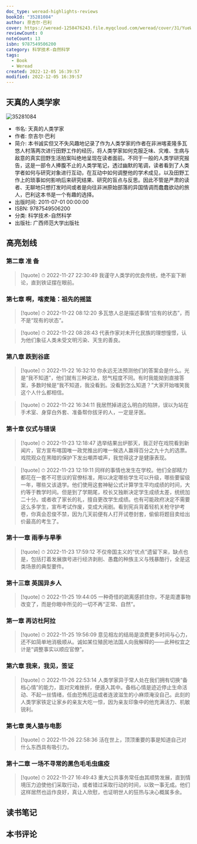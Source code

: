 ```yaml
---
doc_type: weread-highlights-reviews
bookId: "35281084"
author: 奈吉尔·巴利
cover: https://weread-1258476243.file.myqcloud.com/weread/cover/31/YueWen_35281084/t7_YueWen_35281084.jpg
reviewCount: 0
noteCount: 13
isbn: 9787549506200
category: 科学技术-自然科学
tags:
  - Book
  - Weread
created: 2022-12-05 16:39:57
modified: 2022-12-05 16:39:57
---
```


## 天真的人类学家

![35281084](https://weread-1258476243.file.myqcloud.com/weread/cover/31/YueWen_35281084/t7_YueWen_35281084.jpg)
- 书名: 天真的人类学家
- 作者: 奈吉尔·巴利
- 简介: 本书诚实但又不失风趣地记录了作为人类学家的作者在非洲喀麦隆多瓦悠人村落两次进行田野工作的经历，将人类学家如何克服乏味、灾难、生病与敌意的真实田野生活拍案叫绝地呈现在读者面前。不同于一般的人类学研究报告，这是一部令人捧腹不止的人类学笔记，透过幽默的笔调，读者看到了人类学者如何与研究对象进行互动，在互动中如何调整他的学术成见，以及田野工作上的琐事如何影响后来研究结果、研究的盲点与反思。因此不管是严肃的读者、无聊地只想打发时间或者是向往非洲原始部落的异国情调而蠢蠢欲动的旅人，巴利这本书是一个有趣的选择。
- 出版时间: 2011-07-01 00:00:00
- ISBN: 9787549506200
- 分类: 科学技术-自然科学
- 出版社: 广西师范大学出版社

## 高亮划线

### 第二章 准 备


> [!quote] ⏱ 2022-11-27 22:30:49
> 我谨守人类学的优良传统，绝不妄下断论，直到铁证摆在眼前。
 


### 第七章 啊，喀麦隆：祖先的摇篮


> [!quote] ⏱ 2022-11-22 08:12:20
> 多瓦悠人总是描述事情“应有的状态”，而不是“现有的状态”。
 


> [!quote] ⏱ 2022-11-22 08:28:43
> 代表作家对未开化民族的理想憧憬，认为他们象征人类未受文明污染、天生的善良。
 


### 第八章 跌到谷底


> [!quote] ⏱ 2022-11-22 16:32:10
> 你永远无法预测他们的答案会是什么。光是“我不知道”，他们就有三种说法，怒气程度不同。有时我能拗到直接答案，多数时候是“我不知道，我没看到。没看到怎么知道？”大家开始嗤笑我这个人什么都相信。
 


> [!quote] ⏱ 2022-11-22 16:34:11
> 我居然掉进这么明白的陷阱，误以为站在手术室、身穿白外套、准备帮你拔牙的人，一定是牙医。
 


### 第十章 仪式与错误


> [!quote] ⏱ 2022-11-23 12:18:47
> 选举结果出炉那天，我正好在戏院看到新闻片，官方宣布喀国唯一政党推出的唯一候选人赢得百分之九十九的选票。戏院观众在黑暗的保护下发出嘲弄嘘声，我觉得这才是健康表现。
 


> [!quote] ⏱ 2022-11-23 12:19:11
> 同样的事情也发生在学校。他们全部精力都花在一套不可思议的官僚标准，用以决定哪些学生可以升级，哪些要留级一年，哪些又该退学。他们使用这套神秘公式计算学生平均成绩的时间，大约等于教学时间。但是到了学期尾，校长又独断决定学生成绩太差，统统加二十分。或者收了家长的礼，擅自更改学生成绩。也有可能政府决定不需要这么多学生，宣布考试作废，变成大闹剧。看到宪兵背着轻机关枪守护考卷，你真会忍俊不禁，因为几天前便有人打开试卷封套，偷偷将题目卖给出价最高的考生了。
 


### 第十一章 雨季与旱季


> [!quote] ⏱ 2022-11-23 17:59:12
> 不仅帝国主义的“优点”遗留下来，缺点也是，包括打着发展旗号进行经济剥削、愚蠢的种族主义与残暴酷行，全是这类场景的典型要件。
 


### 第十三章 英国异乡人


> [!quote] ⏱ 2022-11-25 19:44:05
> 一种奇怪的疏离感抓住你，不是周遭事物改变了，而是你眼中所见的一切不再“正常、自然”。
 


### 第一章 再访杜阿拉


> [!quote] ⏱ 2022-11-25 19:56:09
> 意见相左的结局是浪费更多时间与心力，还不如简单地消极顺从。诚如某位殖民地法国人向我解释的——此种权宜之计是“调整事实以顺应官僚”。
 


### 第六章 我来，我见，签证


> [!quote] ⏱ 2022-11-26 22:53:14
> 人类学家异于常人处在我们拥有切换“备档心情”的能力，面对灾难挫折，便遁入其中。备档心情是迹近停止生命活动、不起一丝情绪，任由恐怖厄运或者连波滋生的小麻烦淹没自己。此刻的人类学家铁定让家乡的亲友大吃一惊，因为亲友印象中的他充满活力、机敏锐利。
 


### 第七章 类人猿与电影


> [!quote] ⏱ 2022-11-26 22:58:36
> 活在世上，顶顶重要的事是知道自己对什么东西具有吸引力。
 


### 第十二章 一场不寻常的黑色毛毛虫瘟疫


> [!quote] ⏱ 2022-11-27 16:49:43
> 重大公共事务常任由其顺势发展，直到情境压力迫使他们采取行动，或者错过采取行动的时间，以致一事无成。他们这样居然也运作良好，真让人欣慰，也证明世人的狂热与决心概属多余。
 



## 读书笔记


## 本书评论

